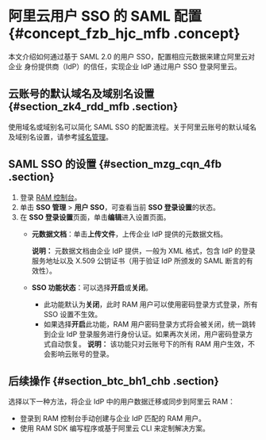 # 阿里云用户 SSO 的 SAML 配置 {#concept_fzb_hjc_mfb .concept}

本文介绍如何通过基于 SAML 2.0 的用户 SSO，配置相应元数据来建立阿里云对企业 身份提供商（IdP）的信任，实现企业 IdP 通过用户 SSO 登录阿里云。

## 云账号的默认域名及域别名设置 {#section_zk4_rdd_mfb .section}

使用域名或域别名可以简化 SAML SSO 的配置流程。关于阿里云账号的默认域名及域别名设置，请参考[域名管理](intl.zh-CN/用户指南/（隐藏）旧版用户指南/域名管理.md#)。

## SAML SSO 的设置 {#section_mzg_cqn_4fb .section}

1.  登录 [RAM 控制台](https://ram.console.aliyun.com/)。
2.  单击 **SSO 管理** \> **用户 SSO**，可查看当前 **SSO 登录设置**的状态。
3.  在 **SSO 登录设置**页面，单击**编辑**进入设置页面。
    -   **元数据文档**：单击**上传文件**，上传企业 IdP 提供的元数据文档。

        **说明：** 元数据文档由企业 IdP 提供，一般为 XML 格式，包含 IdP 的登录服务地址以及 X.509 公钥证书（用于验证 IdP 所颁发的 SAML 断言的有效性）。

    -   **SSO 功能状态**：可以选择**开启**或**关闭**。

        -   此功能默认为**关闭**，此时 RAM 用户可以使用密码登录方式登录，所有 SSO 设置不生效。
        -   如果选择**开启**此功能，RAM 用户密码登录方式将会被关闭，统一跳转到企业 IdP 登录服务进行身份认证。如果再次关闭，用户密码登录方式自动恢复。
        **说明：** 该功能只对云账号下的所有 RAM 用户生效，不会影响云账号的登录。


## 后续操作 {#section_btc_bh1_chb .section}

选择以下一种方法，将企业 IdP 中的用户数据迁移或同步到阿里云 RAM：

-   登录到 RAM 控制台手动创建与企业 IdP 匹配的 RAM 用户。
-   使用 RAM SDK 编写程序或基于阿里云 CLI 来定制解决方案。

